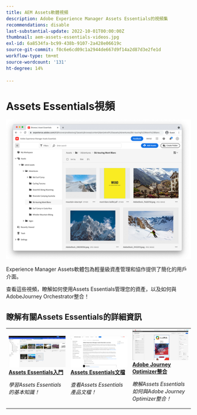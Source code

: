 ```yaml
---
title: AEM Assets軟體視頻
description: Adobe Experience Manager Assets Essentials的視頻集
recommendations: disable
last-substantial-update: 2022-10-01T00:00:00Z
thumbnail: aem-assets-essentials-videos.jpg
exl-id: 6a8534fa-bc99-438b-9107-2a428e06619c
source-git-commit: f0c6e6cd09c1a2944de667d9f14a2d87d3e2fe1d
workflow-type: tm+mt
source-wordcount: '131'
ht-degree: 14%

---
```


# Assets Essentials視頻

![Assets Essentials](./assets/overview/hero.png)

Experience Manager Assets軟體包為輕量級資產管理和協作提供了簡化的用戶介面。

查看這些視頻，瞭解如何使用Assets Essentials管理您的資產，以及如何與AdobeJourney Orchestrator整合！

## 瞭解有關Assets Essentials的詳細資訊

<table>
<td>
   <a href="./basics/managing.md">
   <img alt="Assets Essentials入門" src="./assets/overview/getting-started.png" />
   </a>
   <div>
      <a href="./basics/managing.md">
      <strong>Assets Essentials入門</strong>
      </a>
   </div>
   <p>
      <em>學習Assets Essentials的基本知識！</em>
   </p>
</td>
<td>
   <a href="https://experienceleague.adobe.com/docs/experience-manager-assets-essentials/help/introduction.html">
   <img alt="" src="./assets/overview/assets-essentials-docs.png"/>
   </a>
   <div>
      <a href="https://experienceleague.adobe.com/docs/experience-manager-assets-essentials/help/introduction.html">
      <strong>Assets Essentials文檔</strong>
      </a>
   </div>
   <p>
      <em>查看Assets Essentials產品文檔！</em>
   <p>
</td>
<td>
   <a href="https://experienceleague.adobe.com/docs/journey-optimizer-learn/tutorials/create-messages/create-email-content-with-the-message-editor.html">
   <img alt="Adobe Journey Optimizer" src="./assets/overview/adobe-journey-optimizer.png" />
   </a>
   <div>
      <a href="https://experienceleague.adobe.com/docs/journey-optimizer-learn/tutorials/create-messages/create-email-content-with-the-message-editor.html">
      <strong>Adobe Journey Optimizer整合</strong>
      </a>
   </div>
   <p>
      <em>瞭解Assets Essentials如何與Adobe Journey Optimizer整合！</em>
   <p>
</td>
</table>
